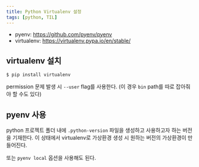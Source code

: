 ```yaml
---
title: Python Virtualenv 설정
tags: [python, TIL]
---
```


- pyenv: https://github.com/pyenv/pyenv
- virtualenv: https://virtualenv.pypa.io/en/stable/

## virtualenv 설치
```
$ pip install virtualenv
```
permission 문제 발생 시 `--user` flag를 사용한다. (이 경우 `bin` path를 따로 잡아줘야 할 수도 있다)

## pyenv 사용
python 프로젝트 폴더 내에 `.python-version` 파일을 생성하고 사용하고자 하는 버전을 기재한다. 이 상태에서 virtualenv로 가상환경 생성 시 원하는 버전의 가상환경이 만들어진다.

또는 `pyenv local` 옵션을 사용해도 된다.
